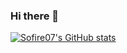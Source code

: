 ### Hi there 👋
[![Sofire07's GitHub stats](https://github-readme-stats.vercel.app/api?username=Sofire07)](https://github.com/Sofire07/github-readme-stats)

<!--
**sofire07/sofire07** is a ✨ _special_ ✨ repository because its `README.md` (this file) appears on your GitHub profile.


Here are some ideas to get you started:

- 🔭 I’m currently working on ...
- 🌱 I’m currently learning ...
- 👯 I’m looking to collaborate on ...
- 🤔 I’m looking for help with ...
- 💬 Ask me about ...
- 📫 How to reach me: ...
- 😄 Pronouns: ...
- ⚡ Fun fact: ...
-->
